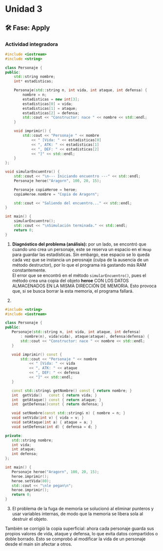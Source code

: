 # Unidad 3


## 🛠 Fase: Apply

### Actividad integradora

``` c++
#include <iostream>
#include <string>

class Personaje {
public:
    std::string nombre;
    int* estadisticas;

    Personaje(std::string n, int vida, int ataque, int defensa) {
        nombre = n;
        estadisticas = new int[3];
        estadisticas[0] = vida;
        estadisticas[1] = ataque;
        estadisticas[2] = defensa;
        std::cout << "Constructor: nace " << nombre << std::endl;
    }

    void imprimir() {
        std::cout << "Personaje " << nombre
            << " [Vida: " << estadisticas[0]
            << ", ATK: " << estadisticas[1]
            << ", DEF: " << estadisticas[2]
            << "]" << std::endl;
    }
};

void simularEncuentro() {
    std::cout << "\n--- Iniciando encuentro ---" << std::endl;
    Personaje heroe("Aragorn", 100, 20, 15);

    Personaje copiaHeroe = heroe;
    copiaHeroe.nombre = "Copia de Aragorn";

    std::cout << "Saliendo del encuentro..." << std::endl;
}

int main() {
    simularEncuentro();
    std::cout << "\nSimulación terminada." << std::endl;
    return 0;
}
```

1. **Diagnóstico del problema (análisis):** por un lado, se encontró que cuando uno crea un personaje, este se reserva un espacio en el `Heap` para guardar las estadísticas. Sin embargo, ese espacio se lo queda cada vez que se instancia un perosnaje (culpa de la ausencia de un método destructor), por lo que el programa irá gastando más RAM constantemente.  
El error que se encontró en el método `simularEncuentro()`, pues el método crea una copia del objeto **heroe** CON LOS DATOS ALMACENADOS EN LA MISMA DIRECCIÓN DE MEMORIA. Esto provoca que, si se busca borrar la esta memoria, el programa fallará.



2.
 ``` c++
#include <string>
#include <iostream>

class Personaje {
public:
    Personaje(std::string n, int vida, int ataque, int defensa)
        : nombre(n), vida(vida), ataque(ataque), defensa(defensa) {
        std::cout << "Constructor: nace " << nombre << std::endl;
    }

    void imprimir() const {
        std::cout << "Personaje " << nombre
            << " [Vida: " << vida
            << ", ATK: " << ataque
            << ", DEF: " << defensa
            << "]" << std::endl;
    }

    const std::string& getNombre() const { return nombre; }
    int  getVida()   const { return vida; }
    int  getAtaque() const { return ataque; }
    int  getDefensa()const { return defensa; }

    void setNombre(const std::string& n) { nombre = n; }
    void setVida(int v) { vida = v; }
    void setAtaque(int a) { ataque = a; }
    void setDefensa(int d) { defensa = d; }

private:
    std::string nombre;
    int vida;
    int ataque;
    int defensa;
};

int main() {
    Personaje heroe("Aragorn", 100, 20, 15);
    heroe.imprimir();
    heroe.setVida(80);
    std::cout << "\nle pegan\n";
    heroe.imprimir();
    return 0;
}

```

3. El problema de la fuga de memoria se solucionó al eliminar punteros y usar variables internas, de modo que la memoria se libera sola al destruir el objeto.

También se corrigió la copia superficial: ahora cada personaje guarda sus propios valores de vida, ataque y defensa, lo que evita datos compartidos o doble borrado. Esto se comprobó al modificar la vida de un personaje desde el main sin afectar a otros.


    

